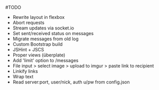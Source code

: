 #TODO
* Rewrite layout in flexbox
* Abort requests
* Stream updates via socket.io
* Set sent/received status on messages
* Migrate messages from old log
* Custom Bootstrap build
* JSHint + JSCS
* Proper views (überplate)
* Add 'limit' option to /messages
* File input > select image > upload to imgur > paste link to recipient
* Linkify links
* Wrap text
* Read server:port, user/nick, auth u/pw from config.json